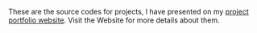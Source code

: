 These are the source codes for projects, I have presented on my [project portfolio website](http://daftengineer.ml). Visit the Website for more details about them. 
